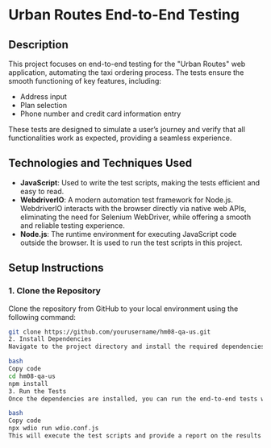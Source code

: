 # Urban Routes End-to-End Testing

## Description
This project focuses on end-to-end testing for the "Urban Routes" web application, automating the taxi ordering process. The tests ensure the smooth functioning of key features, including:

- Address input
- Plan selection
- Phone number and credit card information entry

These tests are designed to simulate a user’s journey and verify that all functionalities work as expected, providing a seamless experience.

## Technologies and Techniques Used

- **JavaScript**: Used to write the test scripts, making the tests efficient and easy to read.
- **WebdriverIO**: A modern automation test framework for Node.js. WebdriverIO interacts with the browser directly via native web APIs, eliminating the need for Selenium WebDriver, while offering a smooth and reliable testing experience.
- **Node.js**: The runtime environment for executing JavaScript code outside the browser. It is used to run the test scripts in this project.

## Setup Instructions

### 1. Clone the Repository
Clone the repository from GitHub to your local environment using the following command:

```bash
git clone https://github.com/yourusername/hm08-qa-us.git
2. Install Dependencies
Navigate to the project directory and install the required dependencies using npm:

bash
Copy code
cd hm08-qa-us
npm install
3. Run the Tests
Once the dependencies are installed, you can run the end-to-end tests with the following command:

bash
Copy code
npx wdio run wdio.conf.js
This will execute the test scripts and provide a report on the results of the end-to-end tests.

